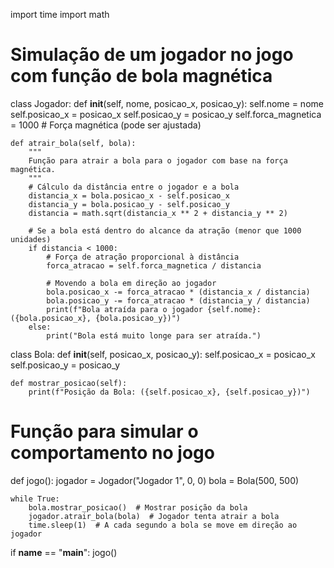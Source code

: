 import time
import math

# Simulação de um jogador no jogo com função de bola magnética
class Jogador:
    def __init__(self, nome, posicao_x, posicao_y):
        self.nome = nome
        self.posicao_x = posicao_x
        self.posicao_y = posicao_y
        self.forca_magnetica = 1000  # Força magnética (pode ser ajustada)

    def atrair_bola(self, bola):
        """
        Função para atrair a bola para o jogador com base na força magnética.
        """
        # Cálculo da distância entre o jogador e a bola
        distancia_x = bola.posicao_x - self.posicao_x
        distancia_y = bola.posicao_y - self.posicao_y
        distancia = math.sqrt(distancia_x ** 2 + distancia_y ** 2)

        # Se a bola está dentro do alcance da atração (menor que 1000 unidades)
        if distancia < 1000:
            # Força de atração proporcional à distância
            forca_atracao = self.forca_magnetica / distancia

            # Movendo a bola em direção ao jogador
            bola.posicao_x -= forca_atracao * (distancia_x / distancia)
            bola.posicao_y -= forca_atracao * (distancia_y / distancia)
            print(f"Bola atraída para o jogador {self.nome}: ({bola.posicao_x}, {bola.posicao_y})")
        else:
            print("Bola está muito longe para ser atraída.")

class Bola:
    def __init__(self, posicao_x, posicao_y):
        self.posicao_x = posicao_x
        self.posicao_y = posicao_y

    def mostrar_posicao(self):
        print(f"Posição da Bola: ({self.posicao_x}, {self.posicao_y})")


# Função para simular o comportamento no jogo
def jogo():
    jogador = Jogador("Jogador 1", 0, 0)
    bola = Bola(500, 500)

    while True:
        bola.mostrar_posicao()  # Mostrar posição da bola
        jogador.atrair_bola(bola)  # Jogador tenta atrair a bola
        time.sleep(1)  # A cada segundo a bola se move em direção ao jogador

if __name__ == "__main__":
    jogo()
